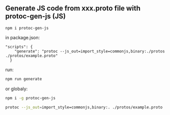 ## Generate JS code from xxx.proto file with protoc-gen-js (JS)

```
npm i protoc-gen-js
```

in package.json:

```
"scripts": {
    "generate": "protoc --js_out=import_style=commonjs,binary:./protos ./protos/example.proto"
  }
```

run:

```bash
npm run generate
```

or globaly:

```bash
npm i -g protoc-gen-js

protoc --js_out=import_style=commonjs,binary:. ./protos/example.proto
```

